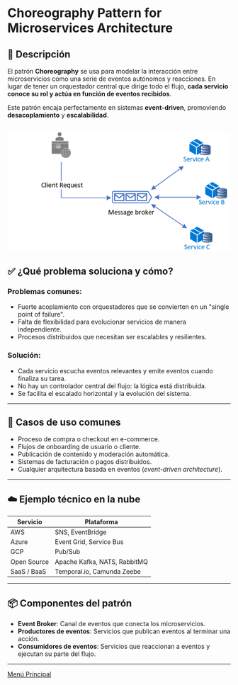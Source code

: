 # Choreography Pattern for Microservices Architecture

## 🧩 Descripción

El patrón **Choreography** se usa para modelar la interacción entre microservicios como una serie de eventos autónomos y reacciones. En lugar de tener un orquestador central que dirige todo el flujo, **cada servicio conoce su rol y actúa en función de eventos recibidos**.

Este patrón encaja perfectamente en sistemas **event-driven**, promoviendo **desacoplamiento** y **escalabilidad**.

![Choreography Pattern for Microservices Architecture](../images/choreography-pattern.png)
---

## ✅ ¿Qué problema soluciona y cómo?

### Problemas comunes:
- Fuerte acoplamiento con orquestadores que se convierten en un "single point of failure".
- Falta de flexibilidad para evolucionar servicios de manera independiente.
- Procesos distribuidos que necesitan ser escalables y resilientes.

### Solución:
- Cada servicio escucha eventos relevantes y emite eventos cuando finaliza su tarea.
- No hay un controlador central del flujo: la lógica está distribuida.
- Se facilita el escalado horizontal y la evolución del sistema.

---

## 🎯 Casos de uso comunes

- Proceso de compra o checkout en e-commerce.
- Flujos de onboarding de usuario o cliente.
- Publicación de contenido y moderación automática.
- Sistemas de facturación o pagos distribuidos.
- Cualquier arquitectura basada en eventos (*event-driven architecture*).

---

## ☁️ Ejemplo técnico en la nube

| Servicio                | Plataforma                     |
|-------------------------|--------------------------------|
| AWS                     | SNS, EventBridge               |
| Azure                   | Event Grid, Service Bus        |
| GCP                     | Pub/Sub                        |
| Open Source             | Apache Kafka, NATS, RabbitMQ   |
| SaaS / BaaS             | Temporal.io, Camunda Zeebe     |

---

## 📦 Componentes del patrón

- **Event Broker**: Canal de eventos que conecta los microservicios.
- **Productores de eventos**: Servicios que publican eventos al terminar una acción.
- **Consumidores de eventos**: Servicios que reaccionan a eventos y ejecutan su parte del flujo.

---

[Menú Principal](https://github.com/wilfredoha/cloud-architecture-patterns)